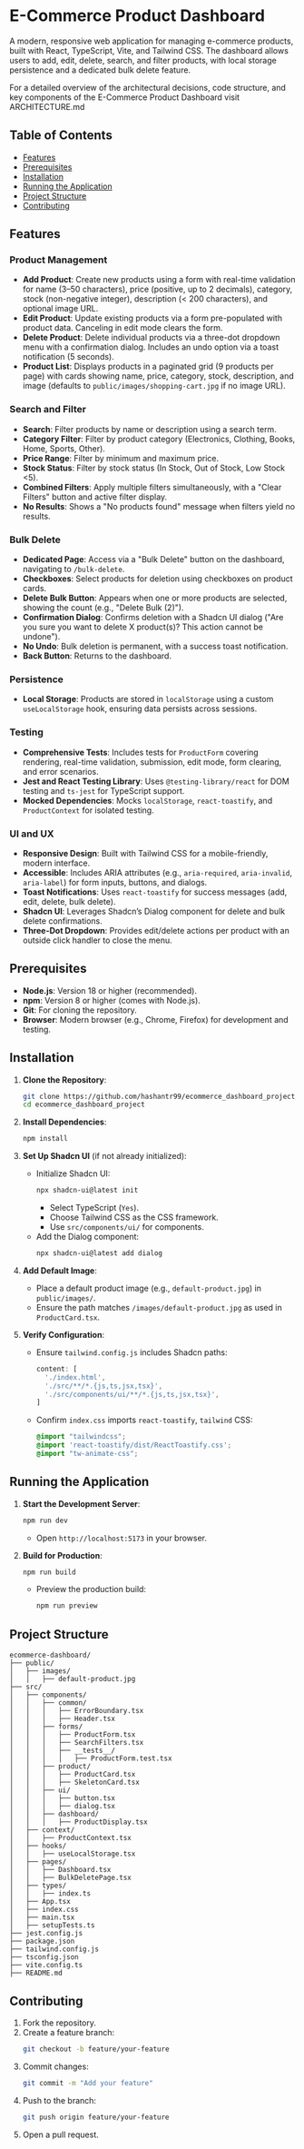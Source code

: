 
# E-Commerce Product Dashboard

A modern, responsive web application for managing e-commerce products, built with React, TypeScript, Vite, and Tailwind CSS. The dashboard allows users to add, edit, delete, search, and filter products, with local storage persistence and a dedicated bulk delete feature.

For a detailed overview of the architectural decisions, code structure, and key components of the E-Commerce Product Dashboard visit ARCHITECTURE.md

## Table of Contents

- [Features](#features)
- [Prerequisites](#prerequisites)
- [Installation](#installation)
- [Running the Application](#running-the-application)
- [Project Structure](#project-structure)
- [Contributing](#contributing)

## Features

### Product Management
- **Add Product**: Create new products using a form with real-time validation for name (3–50 characters), price (positive, up to 2 decimals), category, stock (non-negative integer), description (< 200 characters), and optional image URL.
- **Edit Product**: Update existing products via a form pre-populated with product data. Canceling in edit mode clears the form.
- **Delete Product**: Delete individual products via a three-dot dropdown menu with a confirmation dialog. Includes an undo option via a toast notification (5 seconds).
- **Product List**: Displays products in a paginated grid (9 products per page) with cards showing name, price, category, stock, description, and image (defaults to `public/images/shopping-cart.jpg` if no image URL).

### Search and Filter
- **Search**: Filter products by name or description using a search term.
- **Category Filter**: Filter by product category (Electronics, Clothing, Books, Home, Sports, Other).
- **Price Range**: Filter by minimum and maximum price.
- **Stock Status**: Filter by stock status (In Stock, Out of Stock, Low Stock <5).
- **Combined Filters**: Apply multiple filters simultaneously, with a "Clear Filters" button and active filter display.
- **No Results**: Shows a "No products found" message when filters yield no results.

### Bulk Delete
- **Dedicated Page**: Access via a "Bulk Delete" button on the dashboard, navigating to `/bulk-delete`.
- **Checkboxes**: Select products for deletion using checkboxes on product cards.
- **Delete Bulk Button**: Appears when one or more products are selected, showing the count (e.g., "Delete Bulk (2)").
- **Confirmation Dialog**: Confirms deletion with a Shadcn UI dialog ("Are you sure you want to delete X product(s)? This action cannot be undone").
- **No Undo**: Bulk deletion is permanent, with a success toast notification.
- **Back Button**: Returns to the dashboard.

### Persistence
- **Local Storage**: Products are stored in `localStorage` using a custom `useLocalStorage` hook, ensuring data persists across sessions.

### Testing
- **Comprehensive Tests**: Includes tests for `ProductForm` covering rendering, real-time validation, submission, edit mode, form clearing, and error scenarios.
- **Jest and React Testing Library**: Uses `@testing-library/react` for DOM testing and `ts-jest` for TypeScript support.
- **Mocked Dependencies**: Mocks `localStorage`, `react-toastify`, and `ProductContext` for isolated testing.

### UI and UX
- **Responsive Design**: Built with Tailwind CSS for a mobile-friendly, modern interface.
- **Accessible**: Includes ARIA attributes (e.g., `aria-required`, `aria-invalid`, `aria-label`) for form inputs, buttons, and dialogs.
- **Toast Notifications**: Uses `react-toastify` for success messages (add, edit, delete, bulk delete).
- **Shadcn UI**: Leverages Shadcn’s Dialog component for delete and bulk delete confirmations.
- **Three-Dot Dropdown**: Provides edit/delete actions per product with an outside click handler to close the menu.

## Prerequisites

- **Node.js**: Version 18 or higher (recommended).
- **npm**: Version 8 or higher (comes with Node.js).
- **Git**: For cloning the repository.
- **Browser**: Modern browser (e.g., Chrome, Firefox) for development and testing.

## Installation

1. **Clone the Repository**:
   ```bash
   git clone https://github.com/hashantr99/ecommerce_dashboard_project.git
   cd ecommerce_dashboard_project
   ```

2. **Install Dependencies**:
   ```bash
   npm install
   ```

3. **Set Up Shadcn UI** (if not already initialized):
   - Initialize Shadcn UI:
     ```bash
     npx shadcn-ui@latest init
     ```
     - Select TypeScript (`Yes`).
     - Choose Tailwind CSS as the CSS framework.
     - Use `src/components/ui/` for components.
   - Add the Dialog component:
     ```bash
     npx shadcn-ui@latest add dialog
     ```

4. **Add Default Image**:
   - Place a default product image (e.g., `default-product.jpg`) in `public/images/`.
   - Ensure the path matches `/images/default-product.jpg` as used in `ProductCard.tsx`.

5. **Verify Configuration**:
   - Ensure `tailwind.config.js` includes Shadcn paths:
     ```javascript
     content: [
       './index.html',
       './src/**/*.{js,ts,jsx,tsx}',
       './src/components/ui/**/*.{js,ts,jsx,tsx}',
     ]
     ```
   - Confirm `index.css` imports `react-toastify`, `tailwind` CSS:
     ```css
     @import "tailwindcss";
     @import 'react-toastify/dist/ReactToastify.css';
     @import "tw-animate-css";
     ```

## Running the Application

1. **Start the Development Server**:
   ```bash
   npm run dev
   ```
   - Open `http://localhost:5173` in your browser.

2. **Build for Production**:
   ```bash
   npm run build
   ```
   - Preview the production build:
     ```bash
     npm run preview
     ```


## Project Structure

```
ecommerce-dashboard/
├── public/
│   ├── images/
│   │   ├── default-product.jpg
├── src/
│   ├── components/
│   │   ├── common/
│   │   │   ├── ErrorBoundary.tsx
│   │   │   ├── Header.tsx
│   │   ├── forms/
│   │   │   ├── ProductForm.tsx
│   │   │   ├── SearchFilters.tsx
│   │   │   ├── __tests__/
│   │   │   │   ├── ProductForm.test.tsx
│   │   ├── product/
│   │   │   ├── ProductCard.tsx
│   │   │   ├── SkeletonCard.tsx
│   │   ├── ui/
│   │   │   ├── button.tsx
│   │   │   ├── dialog.tsx
│   │   ├── dashboard/
│   │   │   ├── ProductDisplay.tsx
│   ├── context/
│   │   ├── ProductContext.tsx
│   ├── hooks/
│   │   ├── useLocalStorage.tsx
│   ├── pages/
│   │   ├── Dashboard.tsx
│   │   ├── BulkDeletePage.tsx
│   ├── types/
│   │   ├── index.ts
│   ├── App.tsx
│   ├── index.css
│   ├── main.tsx
│   ├── setupTests.ts
├── jest.config.js
├── package.json
├── tailwind.config.js
├── tsconfig.json
├── vite.config.ts
├── README.md
```

## Contributing

1. Fork the repository.
2. Create a feature branch:
   ```bash
   git checkout -b feature/your-feature
   ```
3. Commit changes:
   ```bash
   git commit -m "Add your feature"
   ```
4. Push to the branch:
   ```bash
   git push origin feature/your-feature
   ```
5. Open a pull request.
